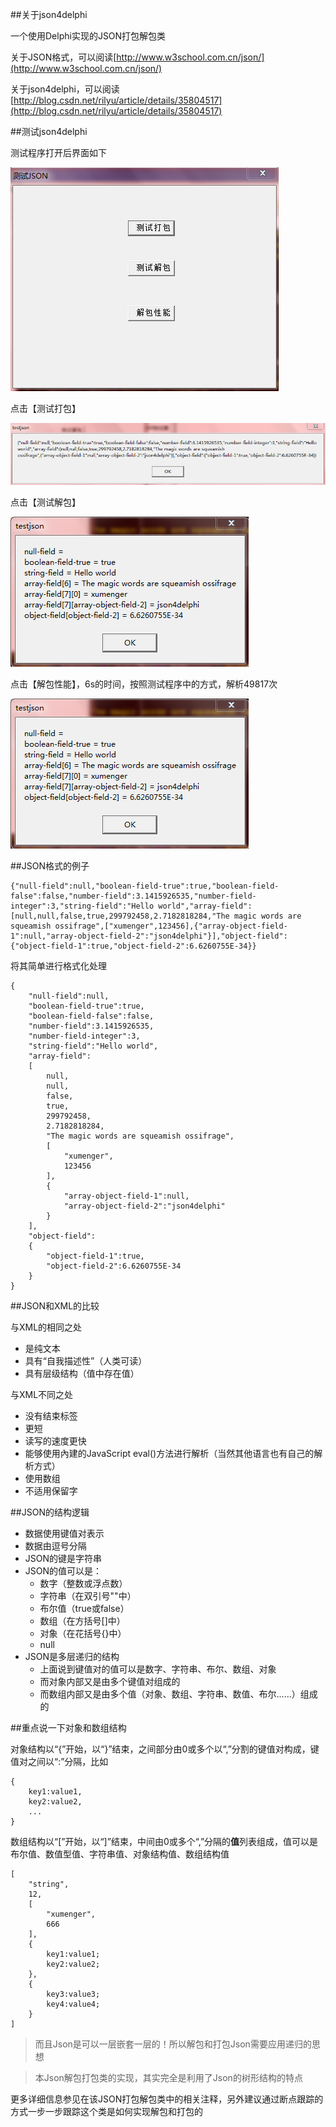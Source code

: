 ##关于json4delphi

一个使用Delphi实现的JSON打包解包类

关于JSON格式，可以阅读[http://www.w3school.com.cn/json/](http://www.w3school.com.cn/json/)

关于json4delphi，可以阅读[http://blog.csdn.net/rilyu/article/details/35804517](http://blog.csdn.net/rilyu/article/details/35804517)

##测试json4delphi

测试程序打开后界面如下

![image](./image/01.png)

点击【测试打包】

![image](./image/02.png)

点击【测试解包】

![image](./image/03.png)

点击【解包性能】，6s的时间，按照测试程序中的方式，解析49817次

![image](./image/03.png)

##JSON格式的例子

```
{"null-field":null,"boolean-field-true":true,"boolean-field-false":false,"number-field":3.1415926535,"number-field-integer":3,"string-field":"Hello world","array-field":[null,null,false,true,299792458,2.7182818284,"The magic words are squeamish ossifrage",["xumenger",123456],{"array-object-field-1":null,"array-object-field-2":"json4delphi"}],"object-field":{"object-field-1":true,"object-field-2":6.6260755E-34}}
```

将其简单进行格式化处理

```
{
    "null-field":null,
    "boolean-field-true":true,
    "boolean-field-false":false,
    "number-field":3.1415926535,
    "number-field-integer":3,
    "string-field":"Hello world",
    "array-field":
    [
        null,
        null,
        false,
        true,
        299792458,
        2.7182818284,
        "The magic words are squeamish ossifrage",
        [
            "xumenger",
            123456
        ],
        {
            "array-object-field-1":null,
            "array-object-field-2":"json4delphi"
        }
    ],
    "object-field":
    {
        "object-field-1":true,
        "object-field-2":6.6260755E-34
    }
}
```

##JSON和XML的比较

与XML的相同之处

* 是纯文本
* 具有“自我描述性”（人类可读）
* 具有层级结构（值中存在值）

与XML不同之处

* 没有结束标签
* 更短
* 读写的速度更快
* 能够使用內建的JavaScript eval()方法进行解析（当然其他语言也有自己的解析方式）
* 使用数组
* 不适用保留字

##JSON的结构逻辑

* 数据使用键值对表示
* 数据由逗号分隔
* JSON的键是字符串
* JSON的值可以是：
    * 数字（整数或浮点数）
    * 字符串（在双引号""中）
    * 布尔值（true或false）
    * 数组（在方括号[]中）
    * 对象（在花括号{}中）
    * null
* JSON是多层递归的结构
    * 上面说到键值对的值可以是数字、字符串、布尔、数组、对象
    * 而对象内部又是由多个键值对组成的
    * 而数组内部又是由多个值（对象、数组、字符串、数值、布尔……）组成的

##重点说一下对象和数组结构

对象结构以“{”开始，以“}”结束，之间部分由0或多个以“,”分割的键值对构成，键值对之间以“:”分隔，比如

```
{
    key1:value1,
    key2:value2,
    ...
}
```

数组结构以“[”开始，以“]”结束，中间由0或多个“,”分隔的**值**列表组成，值可以是布尔值、数值型值、字符串值、对象结构值、数组结构值

```
[
    "string",
    12,
    [
        "xumenger",
        666
    ],
    {
        key1:value1;
        key2:value2;
    },
    {
        key3:value3;
        key4:value4;
    }
]
```

>而且Json是可以一层嵌套一层的！所以解包和打包Json需要应用递归的思想

>本Json解包打包类的实现，其实完全是利用了Json的树形结构的特点

更多详细信息参见在该JSON打包解包类中的相关注释，另外建议通过断点跟踪的方式一步一步跟踪这个类是如何实现解包和打包的
